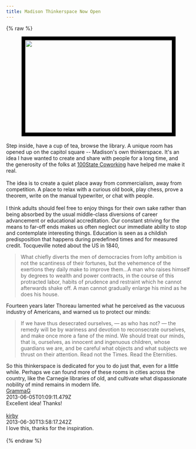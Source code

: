 ```yaml
---
title: Madison Thinkerspace Now Open
---
```


{% raw %}
<div class="css-full-post-content js-full-post-content">
<div class="separator" style="clear: both; text-align: center;"><a href="http://3.bp.blogspot.com/-eA8GuK-M3Es/Ua1w01CJeyI/AAAAAAAAACc/c-GaGdqP2aI/s1600/thinker.png" imageanchor="1" style="box-sizing: border-box; margin-left: 1em; margin-right: 1em;"><img border="0" height="252" src="http://3.bp.blogspot.com/-eA8GuK-M3Es/Ua1w01CJeyI/AAAAAAAAACc/c-GaGdqP2aI/s400/thinker.png" style="border: 10px solid black; margin: 0px; padding: 0px;" width="400" /></a></div><br />Step inside, have a cup of tea, browse the library. A unique room has opened up on the capitol square -- Madison's own thinkerspace. It's an idea I have wanted to create and share with people for a long time, and the&nbsp;generosity&nbsp;of the folks at <a href="http://100state.com/">100State Coworking</a> have helped me make it real.<br /><br />The idea is to create a quiet place away from commercialism, away from competition. A place to relax with a curious old book, play chess, prove a theorem, write on the manual typewriter, or chat with people.<br /><br />I think adults should feel free to enjoy things for their own sake rather than being absorbed by the usual middle-class diversions of career advancement or educational accreditation. Our constant striving for the means to far-off ends makes us often neglect our immediate ability to stop and contemplate interesting things. Education is seen as a childish predisposition that happens during predefined times and for measured credit. Tocqueville noted about the US in 1840,<br /><blockquote class="tr_bq"><span style="background-color: white;">What chiefly diverts the men of democracies from lofty ambition is not the scantiness of their fortunes, but the vehemence of the exertions they daily make to improve them...A man who raises himself by degrees to wealth and power contracts, in the course of this protracted labor, habits of prudence and restraint which he cannot afterwards shake off. A man cannot gradually enlarge his mind as he does his house.</span></blockquote>Fourteen years later Thoreau lamented what he perceived as the vacuous industry of Americans, and warned us to protect our minds:<br /><blockquote class="tr_bq"><span style="background-color: white;">If we have thus desecrated ourselves, — as who has not? — the remedy will be by wariness and devotion to reconsecrate ourselves, and make once more a fane of the mind. We should treat our minds, that is, ourselves, as innocent and ingenuous children, whose guardians we are, and be careful what objects and what subjects we thrust on their attention. Read not the Times. Read the Eternities.</span></blockquote>So this thinkerspace is dedicated for you to do just that, even for a little while. Perhaps we can found more of these rooms in cities across the country, like the Carnegie libraries of old, and cultivate what dispassionate nobility of mind remains in modern life.
</div>
<div class="css-full-comments-content js-full-comments-content">
<div class="css-full-comment js-full-comment">
  <div class="css-comment-user-link js-comment-user-link">
  <a href="http://www.blogger.com/profile/02966059028937390315">
  <div class="css-comment-name js-comment-name">
    GrammaG
  </div>
  </a>
  <div class="css-comment-date js-comment-date">
    2013-06-05T01:09:11.479Z
  </div>
  </div>
  <div class="css-comment-content js-comment-content">
    Excellent idea! Thanks!
  </div>
  <br/>
</div>
<div class="css-full-comment js-full-comment">
  <div class="css-comment-user-link js-comment-user-link">
  <a href="http://www.blogger.com/profile/01379898064883856386">
  <div class="css-comment-name js-comment-name">
    kirby
  </div>
  </a>
  <div class="css-comment-date js-comment-date">
    2013-06-30T13:58:17.242Z
  </div>
  </div>
  <div class="css-comment-content js-comment-content">
    I love this, thanks for the inspiration.
  </div>
  <br/>
</div>
</div>
{% endraw %}
